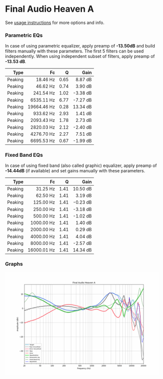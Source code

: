 # Final Audio Heaven A
See [usage instructions](https://github.com/jaakkopasanen/AutoEq#usage) for more options and info.

### Parametric EQs
In case of using parametric equalizer, apply preamp of **-13.50dB** and build filters manually
with these parameters. The first 5 filters can be used independently.
When using independent subset of filters, apply preamp of **-13.53 dB**.

| Type    | Fc          |    Q | Gain     |
|--------:|------------:|-----:|---------:|
| Peaking | 18.46 Hz    | 0.65 | 8.87 dB  |
| Peaking | 46.62 Hz    | 0.74 | 3.90 dB  |
| Peaking | 241.54 Hz   | 1.02 | -3.38 dB |
| Peaking | 6535.11 Hz  | 6.77 | -7.27 dB |
| Peaking | 19664.46 Hz | 0.28 | 13.34 dB |
| Peaking | 933.62 Hz   | 2.93 | 1.41 dB  |
| Peaking | 2093.43 Hz  | 1.78 | 2.73 dB  |
| Peaking | 2820.03 Hz  | 2.12 | -2.40 dB |
| Peaking | 4276.70 Hz  | 2.27 | 7.51 dB  |
| Peaking | 6695.53 Hz  | 0.67 | -1.99 dB |

### Fixed Band EQs
In case of using fixed band (also called graphic) equalizer, apply preamp of **-14.44dB**
(if available) and set gains manually with these parameters.

| Type    | Fc          |    Q | Gain     |
|--------:|------------:|-----:|---------:|
| Peaking | 31.25 Hz    | 1.41 | 10.50 dB |
| Peaking | 62.50 Hz    | 1.41 | 3.19 dB  |
| Peaking | 125.00 Hz   | 1.41 | -0.23 dB |
| Peaking | 250.00 Hz   | 1.41 | -3.18 dB |
| Peaking | 500.00 Hz   | 1.41 | -1.02 dB |
| Peaking | 1000.00 Hz  | 1.41 | 1.40 dB  |
| Peaking | 2000.00 Hz  | 1.41 | 0.29 dB  |
| Peaking | 4000.00 Hz  | 1.41 | 4.04 dB  |
| Peaking | 8000.00 Hz  | 1.41 | -2.57 dB |
| Peaking | 16000.01 Hz | 1.41 | 14.34 dB |

### Graphs
![](./Final%20Audio%20Heaven%20A.png)